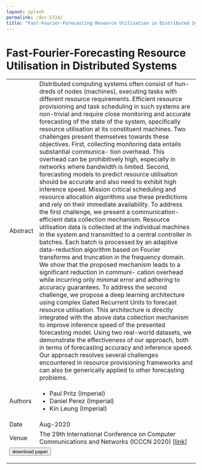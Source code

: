 ```yaml
---
layout: splash
permalink: /doc-5724/
title: "Fast-Fourier-Forecasting Resource Utilisation in Distributed Systems"
---
```


# Fast-Fourier-Forecasting Resource Utilisation in Distributed Systems

<table>
    <tbody>
    <tr>
        <td>Abstract</td>
        <td>Distributed computing systems often consist of hun- dreds of nodes (machines), executing tasks with different resource requirements. Efficient resource provisioning and task scheduling in such systems are non-trivial and require close monitoring and accurate forecasting of the state of the system, specifically resource utilisation at its constituent machines. Two challenges present themselves towards these objectives. First, collecting monitoring data entails substantial communica- tion overhead. This overhead can be prohibitively high, especially in networks where bandwidth is limited. Second, forecasting models to predict resource utilisation should be accurate and also need to exhibit high inference speed. Mission critical scheduling and resource allocation algorithms use these predictions and rely on their immediate availability. To address the first challenge, we present a communication- efficient data collection mechanism. Resource utilisation data is collected at the individual machines in the system and transmitted to a central controller in batches. Each batch is processed by an adaptive data-reduction algorithm based on Fourier transforms and truncation in the frequency domain. We show that the proposed mechanism leads to a significant reduction in communi- cation overhead while incurring only minimal error and adhering to accuracy guarantees. To address the second challenge, we propose a deep learning architecture using complex Gated Recurrent Units to forecast resource utilisation. This architecture is directly integrated with the above data collection mechanism to improve inference speed of the presented forecasting model. Using two real-world datasets, we demonstrate the effectiveness of our approach, both in terms of forecasting accuracy and inference speed. Our approach resolves several challenges encountered in resource provisioning frameworks and can also be generically applied to other forecasting problems.</td>
    </tr>
    <tr>
        <td>Authors</td>
        <td>
            <ul>
                <li>Paul Pritz (Imperial)</li>
                <li>Daniel Perez (Imperial)</li>
                <li>Kin Leung (Imperial)</li>
            </ul>
        </td>
    </tr>
    <tr>
        <td>Date</td>
        <td>Aug-2020</td>
    </tr>
    <tr>
        <td>Venue</td>
        <td>The 29th International Conference on Computer Communications and Networks (ICCCN 2020) [<a href="https://arxiv.org/pdf/2001.04281">link</a>]</td>
    </tr>
        <tr>
            <td colspan="2">
                <form method="get" action="https://ibm.box.com/v/doc-5724-paper">
                    <button type="submit">download paper</button>
                </form>
            </td>
        </tr>
    </tbody>
</table>
